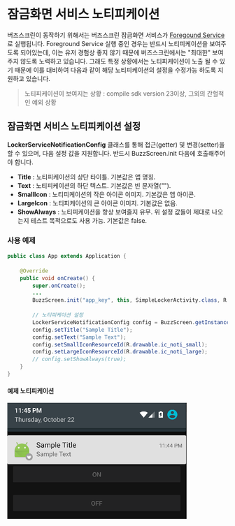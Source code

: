# 잠금화면 서비스 노티피케이션
버즈스크린이 동작하기 위해서는 버즈스크린 잠금화면 서비스가 [Foregound Service](http://developer.android.com/guide/components/services.html#Foreground)로 실행됩니다. Foreground Service 실행 중인 경우는 반드시 노티피케이션을 보여주도록 되어있는데, 이는 유저 경험상 좋지 않기 때문에 버즈스크린에서는 "최대한" 보여주지 않도록 노력하고 있습니다. 그래도 특정 상황에서는 노티피케이션이 노출 될 수 있기 때문에 이를 대비하여 다음과 같이 해당 노티피케이션의 설정을 수정가능 하도록 지원하고 있습니다.

> 노티피케이션이 보여지는 상황 : compile sdk version 23이상, 그외의 간헐적인 예외 상황

## 잠금화면 서비스 노티피케이션 설정
**LockerServiceNotificationConfig** 클래스를 통해 접근(getter) 및 변경(setter)을 할 수 있으며, 다음 설정 값을 지원합니다. 반드시 BuzzScreen.init 다음에 호출해주어야 합니다.
- **Title** : 노티피케이션의 상단 타이틀. 기본값은 앱 명칭.
- **Text** : 노티피케이션의 하단 텍스트. 기본값은 빈 문자열("").
- **SmallIcon** : 노티피케이션의 작은 아이콘 이미지. 기본값은 앱 아이콘.
- **LargeIcon** : 노티피케이션의 큰 아이콘 이미지. 기본값은 없음.
- **ShowAlways** : 노티피케이션을 항상 보여줄지 유무. 위 설정 값들이 제대로 나오는지 테스트 목적으로도 사용 가능. 기본값은 false.

### 사용 예제
```Java
public class App extends Application {

    @Override
    public void onCreate() {
        super.onCreate();
        ...
        BuzzScreen.init("app_key", this, SimpleLockerActivity.class, R.drawable.image_on_fail, false);

        // 노티피케이션 설정
        LockerServiceNotificationConfig config = BuzzScreen.getInstance().getLockerServiceNotificationConfig();
        config.setTitle("Sample Title");
        config.setText("Sample Text");
        config.setSmallIconResourceId(R.drawable.ic_noti_small);
        config.setLargeIconResourceId(R.drawable.ic_noti_large);
        // config.setShowAlways(true);
    }
}
```
#### 예제 노티피케이션
![Notification Sample](notification_sample.png)

